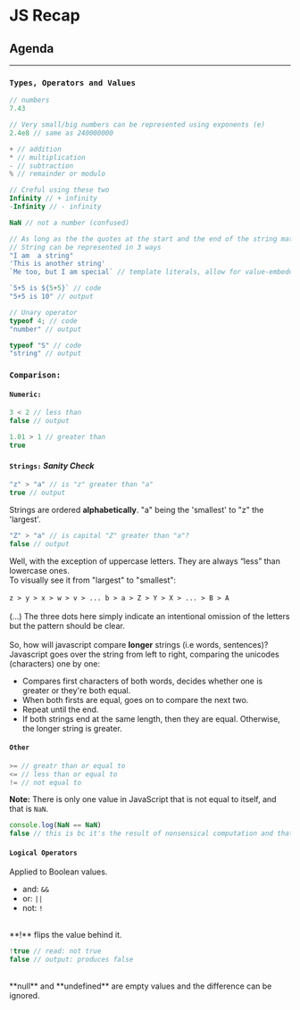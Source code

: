 # JS Recap
## Agenda 
---
### `Types, Operators and Values`

```javascript
// numbers 
7.43

// Very small/big numbers can be represented using exponents (e)
2.4e8 // same as 240000000

+ // addition
* // multiplication 
- // subtraction 
% // remainder or modulo

// Creful using these two
Infinity // + infinity 
-Infinity // - infinity 

NaN // not a number (confused)

// As long as the the quotes at the start and the end of the string match
// String can be represented in 3 ways
"I am  a string"
'This is another string'
`Me too, but I am special` // template literals, allow for value-embedding

`5+5 is ${5+5}` // code 
"5+5 is 10" // output 

// Unary operator 
typeof 4; // code
"number" // output 

typeof "S" // code
"string" // output 
```
### `Comparison:`
#### `Numeric:` 
```javascript
3 < 2 // less than
false // output

1.01 > 1 // greater than
true 
```
#### `Strings:` *Sanity Check* 

```javascript
"z" > "a" // is "z" greater than "a"
true // output
```
Strings are ordered **alphabetically**. "a" being the 'smallest' to "z" the 'largest'.
```javascript
"Z" > "a" // is capital "Z" greater than "a"?
false // output 
```
Well, with the exception of uppercase letters. They are always “less” than lowercase ones. 
<br>
To visually see it from "largest" to "smallest": <br>
<br>
`z > y > x > w > v > ... b > a > Z > Y > X > ... > B > A` <br>
<br>
(...) The three dots here simply indicate an intentional omission of the letters but the pattern should be clear. <br>
<br>
So, how will javascript compare **longer** strings (i.e words, sentences)? <br>
Javascript goes over the string from left to right, comparing the unicodes (characters) one by one: <br>
* Compares first characters of both words, decides whether one is greater or they're both equal. 
* When both firsts are equal, goes on to compare the next two. 
* Repeat until the end. 
* If both strings end at the same length, then they are equal. Otherwise, the longer string is greater.

#### `Other`
```javascript
>= // greatr than or equal to 
<= // less than or equal to 
!= // not equal to 
```
**Note:** There is only one value in JavaScript that is not equal to itself, and that is `NaN`. 
```javascript
console.log(NaN == NaN)
false // this is bc it's the result of nonsensical computation and that can be different every time.
``` 

#### `Logical Operators`
Applied to Boolean values. <br>
* and: `&&`
* or: `||`
* not: `!`
<br>
**!** flips the value behind it. 
<br>

```javascript
!true // read: not true
false // output: produces false 
```
<br>
**null** and **undefined** are empty values and the difference can be ignored. 
